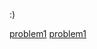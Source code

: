 :)

[problem1](http://www.pythontutor.com/javascript.html#mode=edit)
[problem1](https://learngitbranching.js.org/)
